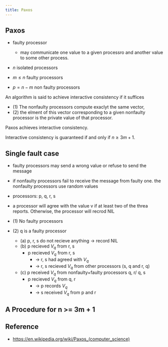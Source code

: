 ```yaml
---
title: Paxos
---
```


## Paxos

- faulty processor
    - may communicate one value to a given processro and another value to some other process.

- $n$ isolated processors
- $m \le n$ faulty processors
- $p = n - m$ non faulty processors

An algorithm is said to achieve interactive consistency if it suffices

- (1) The nonfaulty processors compute exaclyt the same vector,
- (2) the elment of this vector corresponding to a given nonfaulty processor is the private value of that processor.

Paxos achieves interactive consistency.

Interactive consistency is guaranteed if and only if $n \ge 3m + 1$.

## Single fault case

- faulty processors may send a wrong value or refuse to send the message
- if nonfaulty processors fail to receive the message from faulty one. the nonfaulty processors use random values

- processors: p, q, r, s
- a processor will agree with the value v if at least two of the threa reports. Otherwise, the processor will recrod NIL

- (1) No faulty processors
- (2) q is a faulty processor
    - (a) p, r, s do not recieve anything -> record NIL
    - (b) p recieved $V_{q}$ from r, s
        - p recieved $V_{q}$ from r, s
            - -> r, s had agreed with $V_{q}$
            - -> r, s recieved $V_{q}$ from other processors (s, q and r, q)
    - (c) p received $V_{q}$ from nonfaulty+faulty processors q, r/ q, s
        - p recieved $V_{q}$ from q, r
            - -> p records $V_{q}$
            - -> s received $V_{q}$ from p and r


## A Procedure for n >= 3m + 1


## Reference
- https://en.wikipedia.org/wiki/Paxos_(computer_science)
